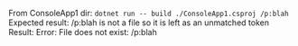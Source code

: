 From ConsoleApp1 dir:
`dotnet run -- build ./ConsoleApp1.csproj /p:blah`
Expected result: 
/p:blah is not a file so it is left as an unmatched token
Result:
Error: File does not exist: /p:blah